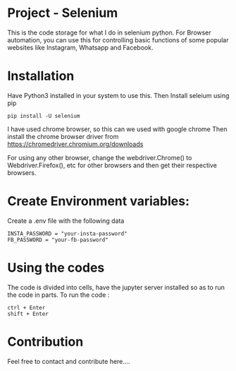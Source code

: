 # Project - Selenium
 This is the code storage for what I do in selenium python.
 For Browser automation, you can use this for controlling basic functions of some popular websites like Instagram, Whatsapp and Facebook.

# Installation
 Have Python3 installed in your system to use this.
 Then Install seleium using pip
 ```
 pip install -U selenium
 ```

 I have used chrome browser, so this can we used with google chrome
 Then install the chrome browser driver from https://chromedriver.chromium.org/downloads

 For using any other browser, change the webdriver.Chrome() to Webdriver.Firefox(), etc for other browsers and then get their respective browsers.

# Create Environment variables:
 Create a .env file with the following data
 ```
 INSTA_PASSWORD = "your-insta-password"
 FB_PASSWORD = "your-fb-password"
 ```

# Using the codes
 The code is divided into cells, have the jupyter server installed so as to run the code in parts.
 To run the code :
 ```
 ctrl + Enter
 shift + Enter
 ```

# Contribution
 Feel free to contact and contribute here....
